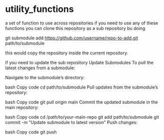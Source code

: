 # utility_functions
a set of function to use across repositories
if you need to use any of these functions you can clone this repository as a sub repository bu doing 

git submodule add https://github.com/username/repo-to-add.git path/to/submodule

this would copy the repository inside the current repository. 

if you need to update the sub repository 
Update Submodules
To pull the latest changes from a submodule:

Navigate to the submodule’s directory:

bash
Copy code
cd path/to/submodule
Pull updates from the submodule’s repository:

bash
Copy code
git pull origin main
Commit the updated submodule in the main repository:

bash
Copy code
cd /path/to/your-main-repo
git add path/to/submodule
git commit -m "Update submodule to latest version"
Push changes:

bash
Copy code
git push
